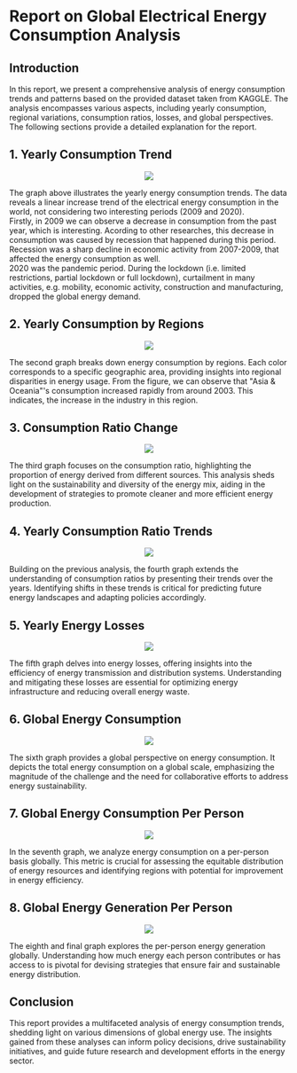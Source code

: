 # Report on Global Electrical Energy Consumption Analysis

## Introduction
In this report, we present a comprehensive analysis of energy consumption trends and patterns based on the provided dataset taken from KAGGLE. The analysis encompasses various aspects, including yearly consumption, regional variations, consumption ratios, losses, and global perspectives.<br>
The following sections provide a detailed explanation for the report.

## 1. Yearly Consumption Trend

<div style="text-align:center;">
    <img src="1_YearlyCons.jpg">
</div>

The graph above illustrates the yearly energy consumption trends. The data reveals a linear increase trend of the electrical energy consumption in the world, not considering two interesting periods (2009 and 2020). <br>
Firstly, in 2009 we can observe a decrease in consumption from the past year, which is interesting. Acording to other researches, this decrease in consumption was caused by recession that happened during this period. Recession was a sharp decline in economic activity from 2007-2009, that affected the energy consumption as well. <br>
2020 was the pandemic period. During the lockdown (i.e. limited restrictions, partial lockdown or full lockdown), curtailment in many activities, e.g. mobility, economic activity, construction and manufacturing, dropped the global energy demand.

## 2. Yearly Consumption by Regions

<div style="text-align:center;">
    <img src="2_YearlyConsRegions.jpg">
</div>

The second graph breaks down energy consumption by regions. Each color corresponds to a specific geographic area, providing insights into regional disparities in energy usage. From the figure, we can observe that "Asia & Oceania"'s consumption increased rapidly from around 2003. This indicates, the increase in the industry in this region.

## 3. Consumption Ratio Change

<div style="text-align:center;">
    <img src="3_ConsRatio.jpg">
</div>

The third graph focuses on the consumption ratio, highlighting the proportion of energy derived from different sources. This analysis sheds light on the sustainability and diversity of the energy mix, aiding in the development of strategies to promote cleaner and more efficient energy production.

## 4. Yearly Consumption Ratio Trends

<div style="text-align:center;">
    <img src="4_YearlyConsRatio.jpg">
</div>

Building on the previous analysis, the fourth graph extends the understanding of consumption ratios by presenting their trends over the years. Identifying shifts in these trends is critical for predicting future energy landscapes and adapting policies accordingly.

## 5. Yearly Energy Losses

<div style="text-align:center;">
    <img src="5_YearlyLosses.jpg">
</div>

The fifth graph delves into energy losses, offering insights into the efficiency of energy transmission and distribution systems. Understanding and mitigating these losses are essential for optimizing energy infrastructure and reducing overall energy waste.

## 6. Global Energy Consumption

<div style="text-align:center;">
    <img src="6_World_Consumption.jpg">
</div>

The sixth graph provides a global perspective on energy consumption. It depicts the total energy consumption on a global scale, emphasizing the magnitude of the challenge and the need for collaborative efforts to address energy sustainability.

## 7. Global Energy Consumption Per Person

<div style="text-align:center;">
    <img src="7_World_ConsumptionPerPerson.jpg">
</div>

In the seventh graph, we analyze energy consumption on a per-person basis globally. This metric is crucial for assessing the equitable distribution of energy resources and identifying regions with potential for improvement in energy efficiency.

## 8. Global Energy Generation Per Person

<div style="text-align:center;">
    <img src="8_World_GenerationPerPerson.jpg">
</div>

The eighth and final graph explores the per-person energy generation globally. Understanding how much energy each person contributes or has access to is pivotal for devising strategies that ensure fair and sustainable energy distribution.

## Conclusion
This report provides a multifaceted analysis of energy consumption trends, shedding light on various dimensions of global energy use. The insights gained from these analyses can inform policy decisions, drive sustainability initiatives, and guide future research and development efforts in the energy sector.

